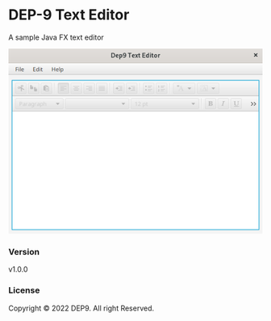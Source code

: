 # DEP-9 Text Editor

A sample Java FX text editor

![](Assert/Screenshot%20from%202022-07-18%2017-23-10.png)
### Version
v1.0.0

### License
Copyright &copy; 2022 DEP9. All right Reserved.